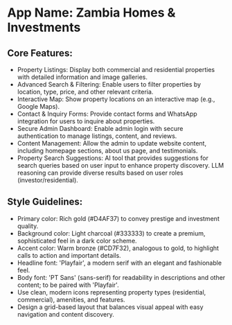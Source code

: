 # **App Name**: Zambia Homes & Investments

## Core Features:

- Property Listings: Display both commercial and residential properties with detailed information and image galleries.
- Advanced Search & Filtering: Enable users to filter properties by location, type, price, and other relevant criteria.
- Interactive Map: Show property locations on an interactive map (e.g., Google Maps).
- Contact & Inquiry Forms: Provide contact forms and WhatsApp integration for users to inquire about properties.
- Secure Admin Dashboard: Enable admin login with secure authentication to manage listings, content, and reviews.
- Content Management: Allow the admin to update website content, including homepage sections, about us page, and testimonials.
- Property Search Suggestions: AI tool that provides suggestions for search queries based on user input to enhance property discovery. LLM reasoning can provide diverse results based on user roles (investor/residential).

## Style Guidelines:

- Primary color: Rich gold (#D4AF37) to convey prestige and investment quality.
- Background color: Light charcoal (#333333) to create a premium, sophisticated feel in a dark color scheme.
- Accent color: Warm bronze (#CD7F32), analogous to gold, to highlight calls to action and important details.
- Headline font: 'Playfair', a modern serif with an elegant and fashionable feel.
- Body font: 'PT Sans' (sans-serif) for readability in descriptions and other content; to be paired with 'Playfair'.
- Use clean, modern icons representing property types (residential, commercial), amenities, and features.
- Design a grid-based layout that balances visual appeal with easy navigation and content discovery.